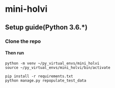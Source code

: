 # mini-holvi

## Setup guide(Python 3.6.*)

### Clone the repo

#### Then run

`python -m venv ~/py_virtual_envs/mini_holvi`  
`source ~/py_virtual_envs/mini_holvi/bin/activate`  

`pip install -r requirements.txt`  
`python manage.py repopulate_test_data`
